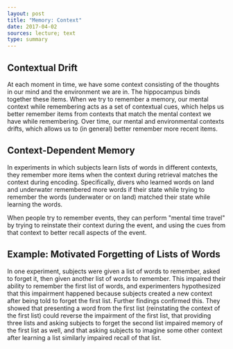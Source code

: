 ```yaml
---
layout: post
title: "Memory: Context"
date: 2017-04-02
sources: lecture; text
type: summary
---
```


## Contextual Drift

At each moment in time, we have some context consisting of the thoughts in our mind and the environment we are in. The hippocampus binds together these items. When we try to remember a memory, our mental context while remembering acts as a set of contextual cues, which helps us better remember items from contexts that match the mental context we have while remembering.
Over time, our mental and environmental contexts drifts, which allows us to (in general) better remember more recent items.

## Context-Dependent Memory

In experiments in which subjects learn lists of words in different contexts, they remember more items when the context during retrieval matches the context during encoding. Specifically, divers who learned words on land and underwater remembered more words if their state while trying to remember the words (underwater or on land) matched their state while learning the words.

When people try to remember events, they can perform "mental time travel" by trying to reinstate their context during the event, and using the cues from that context to better recall aspects of the event.

## Example: Motivated Forgetting of Lists of Words

In one experiment, subjects were given a list of words to remember, asked to forget it, then given another list of words to remember. This impaired their ability to remember the first list of words, and experimenters hypothesized that this impairment happened because subjects created a new context after being told to forget the first list. Further findings confirmed this. They showed that presenting a word from the first list (reinstating the context of the first list) could reverse the impairment of the first list, that providing three lists and asking subjects to forget the second list impaired memory of the first list as well, and that asking subjects to imagine some other context after learning a list similarly impaired recall of that list.
